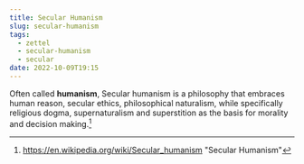```yaml
---
title: Secular Humanism
slug: secular-humanism
tags:
  - zettel
  - secular-humanism
  - secular
date: 2022-10-09T19:15
---
```



Often called **humanism**, Secular humanism is a philosophy that embraces human
reason, secular ethics, philosophical naturalism, while specifically religious
dogma, supernaturalism and superstition as the basis for morality and decision
making.[^1]


[^1]: https://en.wikipedia.org/wiki/Secular_humanism "Secular Humanism"
